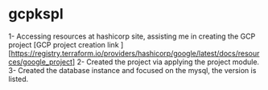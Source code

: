 # gcpkspl
1- Accessing resources at hashicorp site, assisting me in creating the GCP project
[GCP project creation link ][https://registry.terraform.io/providers/hashicorp/google/latest/docs/resources/google_project]
2- Created the project via applying the project module.
3- Created the database instance and focused on the mysql, the version is listed.
